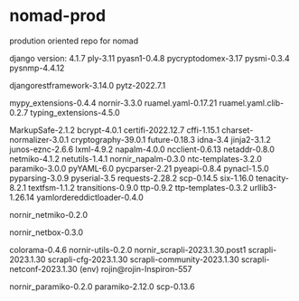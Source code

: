 # nomad-prod
prodution oriented repo for nomad

django version: 4.1.7 
ply-3.11 pyasn1-0.4.8 pycryptodomex-3.17 pysmi-0.3.4 pysnmp-4.4.12

djangorestframework-3.14.0 pytz-2022.7.1

mypy_extensions-0.4.4 nornir-3.3.0 ruamel.yaml-0.17.21 ruamel.yaml.clib-0.2.7 typing_extensions-4.5.0

MarkupSafe-2.1.2 bcrypt-4.0.1 certifi-2022.12.7 cffi-1.15.1 charset-normalizer-3.0.1 cryptography-39.0.1 future-0.18.3 idna-3.4 jinja2-3.1.2 junos-eznc-2.6.6 lxml-4.9.2 napalm-4.0.0 ncclient-0.6.13 netaddr-0.8.0 netmiko-4.1.2 netutils-1.4.1 nornir_napalm-0.3.0 ntc-templates-3.2.0 paramiko-3.0.0 pyYAML-6.0 pycparser-2.21 pyeapi-0.8.4 pynacl-1.5.0 pyparsing-3.0.9 pyserial-3.5 requests-2.28.2 scp-0.14.5 six-1.16.0 tenacity-8.2.1 textfsm-1.1.2 transitions-0.9.0 ttp-0.9.2 ttp-templates-0.3.2 urllib3-1.26.14 yamlordereddictloader-0.4.0

nornir_netmiko-0.2.0

nornir_netbox-0.3.0

colorama-0.4.6 nornir-utils-0.2.0 nornir_scrapli-2023.1.30.post1 scrapli-2023.1.30 scrapli-cfg-2023.1.30 scrapli-community-2023.1.30 scrapli-netconf-2023.1.30
(env) rojin@rojin-Inspiron-557

nornir_paramiko-0.2.0 paramiko-2.12.0 scp-0.13.6

